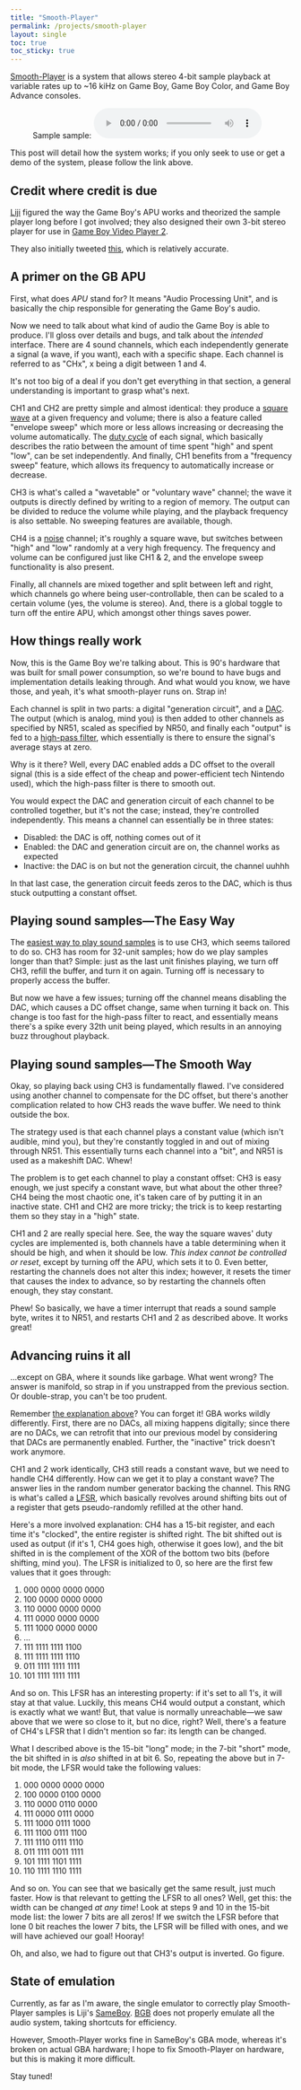 ```yaml
---
title: "Smooth-Player"
permalink: /projects/smooth-player
layout: single
toc: true
toc_sticky: true
---
```


[Smooth-Player](//github.com/ISSOtm/smooth-player) is a system that allows stereo 4-bit sample playback at variable rates up to \~16 kiHz on Game Boy, Game Boy Color, and Game Boy Advance consoles.

<figure>
    Sample sample:
    <audio controls>
        <source src="/gb_sample.ogg" type="audio/ogg">
        <a href="/gb_sample.ogg">click here</a>
    </audio>
</figure>

This post will detail how the system works; if you only seek to use or get a demo of the system, please follow the link above.

## Credit where credit is due

[Liji](//twitter.com/LIJI32) figured the way the Game Boy's APU works and theorized the sample player long before I got involved; they also designed their own 3-bit stereo player for use in [Game Boy Video Player 2](//github.com/LIJI32/GBVideoPlayer2).

They also initially tweeted [this](//twitter.com/liji32/status/964555034011815936), which is relatively accurate.

## A primer on the GB APU

First, what does <dfn><abbr>APU</abbr></dfn> stand for? It means "Audio Processing Unit", and is basically the chip responsible for generating the Game Boy's audio.

Now we need to talk about what kind of audio the Game Boy is able to produce. I'll gloss over details and bugs, and talk about the *intended* interface. There are 4 sound channels, which each independently generate a signal (a wave, if you want), each with a specific shape. Each channel is referred to as "CHx", x being a digit between 1 and 4.

It's not too big of a deal if you don't get everything in that section, a general understanding is important to grasp what's next.

CH1 and CH2 are pretty simple and almost identical: they produce a [square wave](//en.wikipedia.org/wiki/Square_wave) at a given frequency and volume; there is also a feature called "envelope sweep" which more or less allows increasing or decreasing the volume automatically. The [duty cycle](//en.wikipedia.org/wiki/Duty_cycle) of each signal, which basically describes the ratio between the amount of time spent "high" and spent "low", can be set independently. And finally, CH1 benefits from a "frequency sweep" feature, which allows its frequency to automatically increase or decrease.

CH3 is what's called a "wavetable" or "voluntary wave" channel; the wave it outputs is directly defined by writing to a region of memory. The output can be divided to reduce the volume while playing, and the playback frequency is also settable. No sweeping features are available, though.

CH4 is a [noise](//en.wikipedia.org/wiki/White_noise) channel; it's roughly a square wave, but switches between "high" and "low" randomly at a very high frequency. The frequency and volume can be configured just like CH1 & 2, and the envelope sweep functionality is also present.

Finally, all channels are mixed together and split between left and right, which channels go where being user-controllable, then can be scaled to a certain volume (yes, the volume is stereo). And, there is a global toggle to turn off the entire APU, which amongst other things saves power.

## How things really work

Now, this is the Game Boy we're talking about. This is 90's hardware that was built for small power consumption, so we're bound to have bugs and implementation details leaking through. And what would you know, we have those, and yeah, it's what smooth-player runs on. Strap in!

Each channel is split in two parts: a digital "generation circuit", and a [DAC](//en.wikipedia.org/wiki/Digital-to-analog_converter). The output (which is analog, mind you) is then added to other channels as specified by NR51, scaled as specified by NR50, and finally each "output" is fed to a [high-pass filter](//en.wikipedia.org/wiki/High-pass_filter), which essentially is there to ensure the signal's average stays at zero.

Why is it there? Well, every DAC enabled adds a DC offset to the overall signal (this is a side effect of the cheap and power-efficient tech Nintendo used), which the high-pass filter is there to smooth out.

You would expect the DAC and generation circuit of each channel to be controlled together, but it's not the case; instead, they're controlled independently. This means a channel can essentially be in three states:

- Disabled: the DAC is off, nothing comes out of it
- Enabled: the DAC and generation circuit are on, the channel works as expected
- Inactive: the DAC is on but not the generation circuit, the channel uuhhh

In that last case, the generation circuit feeds zeros to the DAC, which is thus stuck outputting a constant offset.

## Playing sound samples&mdash;The Easy Way

The [easiest way to play sound samples](//github.com/DevEd2/SamplePlayer) is to use CH3, which seems tailored to do so. CH3 has room for 32-unit samples; how do we play samples longer than that? Simple: just as the last unit finishes playing, we turn off CH3, refill the buffer, and turn it on again. Turning off is necessary to properly access the buffer.

But now we have a few issues; turning off the channel means disabling the DAC, which causes a DC offset change, same when turning it back on. This change is too fast for the high-pass filter to react, and essentially means there's a spike every 32th unit being played, which results in an annoying buzz throughout playback.

## Playing sound samples&mdash;The Smooth Way

Okay, so playing back using CH3 is fundamentally flawed. I've considered using another channel to compensate for the DC offset, but there's another complication related to how CH3 reads the wave buffer. We need to think outside the box.

The strategy used is that each channel plays a constant value (which isn't audible, mind you), but they're constantly toggled in and out of mixing through NR51. This essentially turns each channel into a "bit", and NR51 is used as a makeshift DAC. Whew!

The problem is to get each channel to play a constant offset: CH3 is easy enough, we just specify a constant wave, but what about the other three? CH4 being the most chaotic one, it's taken care of by putting it in an inactive state. CH1 and CH2 are more tricky; the trick is to keep restarting them so they stay in a "high" state.

CH1 and 2 are really special here. See, the way the square waves' duty cycles are implemented is, both channels have a table determining when it should be high, and when it should be low. *This index cannot be controlled or reset*, except by turning off the APU, which sets it to 0. Even better, restarting the channels does not alter this index; however, it resets the timer that causes the index to advance, so by restarting the channels often enough, they stay constant.

Phew! So basically, we have a timer interrupt that reads a sound sample byte, writes it to NR51, and restarts CH1 and 2 as described above. It works great!

## Advancing ruins it all

...except on GBA, where it sounds like garbage. What went wrong? The answer is manifold, so strap in if you unstrapped from the previous section. Or double-strap, you can't be too prudent.

Remember [the explanation above](#how-things-really-work)? You can forget it! GBA works wildly differently. First, there are no DACs, all mixing happens digitally; since there are no DACs, we can retrofit that into our previous model by considering that DACs are permanently enabled. Further, the "inactive" trick doesn't work anymore.

CH1 and 2 work identically, CH3 still reads a constant wave, but we need to handle CH4 differently. How can we get it to play a constant wave? The answer lies in the random number generator backing the channel. This RNG is what's called a [LFSR](//en.wikipedia.org/wiki/Linear-feedback_shift_register), which basically revolves around shifting bits out of a register that gets pseudo-randomly refilled at the other hand.

Here's a more involved explanation: CH4 has a 15-bit register, and each time it's "clocked", the entire register is shifted right. The bit shifted out is used as output (if it's 1, CH4 goes high, otherwise it goes low), and the bit shifted in is the complement of the XOR of the bottom two bits (before shifting, mind you). The LFSR is initialized to 0, so here are the first few values that it goes through:

1.  000 0000 0000 0000
2.  100 0000 0000 0000
3.  110 0000 0000 0000
4.  111 0000 0000 0000
5.  111 1000 0000 0000
6.  ...
7.  111 1111 1111 1100
8.  111 1111 1111 1110
9.  011 1111 1111 1111
10. 101 1111 1111 1111

And so on. This LFSR has an interesting property: if it's set to all 1's, it will stay at that value. Luckily, this means CH4 would output a constant, which is exactly what we want! But, that value is normally unreachable&mdash;we saw above that we were so close to it, but no dice, right? Well, there's a feature of CH4's LFSR that I didn't mention so far: its length can be changed.

What I described above is the 15-bit "long" mode; in the 7-bit "short" mode, the bit shifted in is *also* shifted in at bit 6. So, repeating the above but in 7-bit mode, the LFSR would take the following values:

1.  000 0000 0000 0000
2.  100 0000 0100 0000
3.  110 0000 0110 0000
4.  111 0000 0111 0000
5.  111 1000 0111 1000
6.  111 1100 0111 1100
7.  111 1110 0111 1110
8.  011 1111 0011 1111
9.  101 1111 1101 1111
10. 110 1111 1110 1111

And so on. You can see that we basically get the same result, just much faster. How is that relevant to getting the LFSR to all ones? Well, get this: the width can be changed *at any time*! Look at steps 9 and 10 in the 15-bit mode list: the lower 7 bits are all zeros! If we switch the LFSR before that lone 0 bit reaches the lower 7 bits, the LFSR will be filled with ones, and we will have achieved our goal! Hooray!

Oh, and also, we had to figure out that CH3's output is inverted. Go figure.

## State of emulation

Currently, as far as I'm aware, the single emulator to correctly play Smooth-Player samples is Liji's [SameBoy](//github.com/LIJI32/SameBoy). [BGB](http://bgb.bircd.org) does not properly emulate all the audio system, taking shortcuts for efficiency.

However, Smooth-Player works fine in SameBoy's GBA mode, whereas it's broken on actual GBA hardware; I hope to fix Smooth-Player on hardware, but this is making it more difficult.

Stay tuned!

